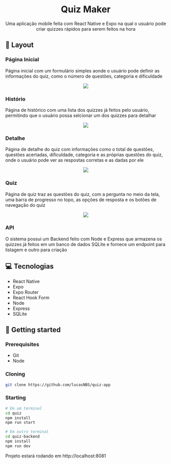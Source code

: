 <h1 align="center">Quiz Maker</h1>

<p align="center">
  Uma aplicação mobile feita com React Native e Expo na qual o usuário pode criar quizzes rápidos para serem feitos na hora
</p>

<h2>🎨 Layout</h2>

<h3>Página Inicial</h3>
<p>
  Página inicial com um formulário simples aonde o usuário pode definir as informações do quiz, como o número de questões, categoria e dificuldade
</p>

<p align="center">
  <img src="home.png" />
</p>

<h3>Histório</h3>
<p>
  Página de histórico com uma lista dos quizzes já feitos pelo usuário, permitindo que o usuário possa selcionar um dos quizzes para detalhar
</p>

<p align="center">
  <img src="history.png" />
</p>

<h3>Detalhe</h3>
<p>
  Página de detalhe do quiz com informações como o total de questões, questões acertadas, dificuldade, categoria e as próprias questões do quiz, onde o usuário pode ver as respostas corretas e as dadas por ele
</p>

<p align="center">
  <img src="overview.png" />
</p>

<h3>Quiz</h3>
<p>
  Página de quiz traz as questões do quiz, com a pergunta no meio da tela, uma barra de progresso no topo, as opções de resposta e os botões de navegação do quiz
</p>

<p align="center">
  <img src="quiz.png" />
</p>

<h3>API</h3>
<p>
  O sistema possui um Backend feito com Node e Express que armazena os quizzes já feitos em um banco de dados SQLite e fornece um endpoint para listagem e outro para criação
</p>

<h2>💻 Tecnologias</h2>

- React Native
- Expo
- Expo Router
- React Hook Form
- Node
- Express
- SQLite

<h2 id="started">🚀 Getting started</h2>

<h3>Prerequisites</h3>

- Git
- Node

<h3>Cloning</h3>

```bash
git clone https://github.com/lucasNBS/quiz-app
```

<h3>Starting</h3>

```bash
# Em um terminal
cd quiz
npm install
npm run start

# Em outro terminal
cd quiz-backend
npm install
npm run dev
```

Projeto estará rodando em http://localhost:8081

